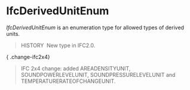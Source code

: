 IfcDerivedUnitEnum
==================

_IfcDerivedUnitEnum_ is an enumeration type for allowed types of derived units.

> HISTORY&nbsp; New type in IFC2.0.

{ .change-ifc2x4}
> IFC 2x4 change: added AREADENSITYUNIT, SOUNDPOWERLEVELUNIT, SOUNDPRESSURELEVELUNIT and TEMPERATURERATEOFCHANGEUNIT.
